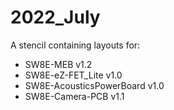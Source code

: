 # 2022_July

A stencil containing layouts for:
* SW8E-MEB v1.2
* SW8E-eZ-FET_Lite v1.0
* SW8E-AcousticsPowerBoard v1.0
* SW8E-Camera-PCB v1.1
